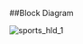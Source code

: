 ##Block Diagram

![sports_hld_1](https://user-images.githubusercontent.com/29543196/202840107-0656b946-14d7-4198-b881-626f46e8b0a4.jpg)
